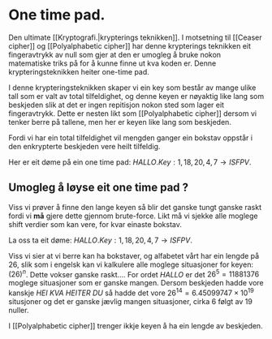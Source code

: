 # One time pad.
Den ultimate [[Kryptografi.|krypterings teknikken]]. I motsetning til [[Ceaser cipher]] og [[Polyalphabetic cipher]] har denne krypterings teknikken eit fingeravtrykk av null som gjer at den er umogleg å bruke nokon matematiske triks på for å kunne finne ut kva koden er.
Denne krypteringsteknikken heiter one-time pad.

I denne krypteringsteknikken skaper vi ein key som består av mange ulike tall som er valt av total tilfeldighet, og denne keyen er nøyaktig like lang som beskjeden slik at det er ingen repitisjon nokon sted som lager eit fingeravtrykk. Dette er nesten likt som [[Polyalphabetic cipher]] dersom vi tenker berre på tallene, men her er keyen like lang som beskjeden.

Fordi vi har ein total tilfeldighet vil mengden ganger ein bokstav oppstår i den enkrypterte beskjeden vere heilt tilfeldig.

Her er eit døme på ein one time pad:
$HALLO. Key:1,18,20,4,7 \rightarrow ISFPV$. 


## Umogleg å løyse eit one time pad ?
Viss vi prøver å finne den lange keyen så blir det ganske tungt ganske raskt fordi vi **må** gjere dette gjennom brute-force. Likt må vi sjekke alle moglege shift verdier som kan vere, for kvar einaste bokstav.

La oss ta eit døme:
$HALLO. Key:1,18,20,4,7 \rightarrow ISFPV$. 

Viss vi sier at vi berre kan ha bokstaver, og alfabetet vårt har ein lengde på 26, slik som i engelsk kan vi kalkulere alle moglege situasjoner for keyen:
$(26)^n$. Dette vokser ganske raskt....
For ordet $HALLO$ er det $26^5=11881376$ moglege situasjoner som er ganske mangen.
Dersom beskjeden hadde vore kanskje $\textit{HEI KVA HEITER DU}$ så hadde det vore $26^{14}=6.45099747\times 10^{19}$ situsjoner og det er ganske jævlig mangen situasjoner, cirka $6$ følgt av 19 nuller.

I [[Polyalphabetic cipher]] trenger ikkje keyen å ha ein lengde av beskjeden.